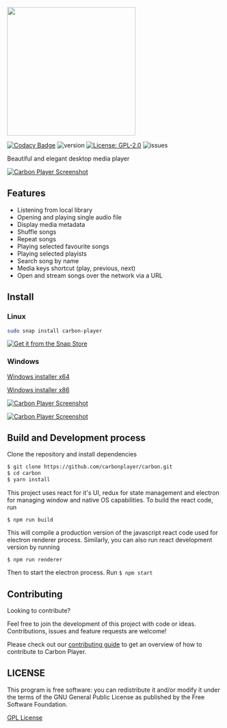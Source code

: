 <img src="https://github.com/carbonplayer/carbon/blob/master/icons/logo.png" width='300px' />

[![Codacy Badge](https://api.codacy.com/project/badge/Grade/da45438e966d43b58bca3c447b61c040)](https://app.codacy.com/gh/carbonplayer/carbon?utm_source=github.com&utm_medium=referral&utm_content=carbonplayer/carbon&utm_campaign=Badge_Grade_Dashboard) ![version](https://img.shields.io/github/package-json/v/carbonplayer/carbon) [![License: GPL-2.0](https://img.shields.io/github/license/carbonplayer/carbon)](https://opensource.org/licenses/GPL-2.0) ![issues](https://img.shields.io/github/issues/carbonplayer/carbon)

Beautiful and elegant desktop media player

[![Carbon Player Screenshot](https://github.com/carbonplayer/carbon/blob/master/icons/carbon_preview_1.png)]()

## Features
* Listening from local library
* Opening and playing single audio file
* Display media metadata
* Shuffle songs
* Repeat songs
* Playing selected favourite songs
* Playing selected playists
* Search song by name
* Media keys shortcut (play, previous, next)
* Open and stream songs over the network via a URL

## Install

### Linux

```sh
sudo snap install carbon-player
```
[![Get it from the Snap Store](https://github.com/carbonplayer/carbon/blob/master/icons/snap.png)](https://snapcraft.io/carbon-player)

### Windows

[Windows installer x64](https://github.com/carbonplayer/carbon/releases/download/v1.0.0/Carbon.Player.Setup.1.0.0_x64.exe)

[Windows installer x86](https://github.com/carbonplayer/carbon/releases/download/v1.0.0/Carbon.Player.Setup.1.0.0_x86.exe)


[![Carbon Player Screenshot](https://github.com/carbonplayer/carbon/blob/master/icons/carbon_preview_2.png)]()

[![Carbon Player Screenshot](https://github.com/carbonplayer/carbon/blob/master/icons/carbon_preview_3.png)]()


## Build and Development process
Clone the repository and install dependencies

```bash
$ git clone https://github.com/carbonplayer/carbon.git
$ cd carbon
$ yarn install
```

This project uses react for it's UI, redux  for state management and electron for managing window and native OS capabilities. To build the react code, run

```$ npm run build```

This will compile a production version of the javascript react code used for electron renderer process. Similarly, you can also run react development version by running

```$ npm run renderer```

Then to start the electron process. Run
```$ npm start```

## Contributing
Looking to contribute?

Feel free to join the development of this project with code or ideas.
Contributions, issues and feature requests are welcome!

Please check out our [contributing guide](https://github.com/carbonplayer/carbon/blob/master/CONTRIBUTING.md) to get an overview of how to contribute to Carbon Player.

## LICENSE
This program is free software: you can redistribute it and/or modify it under the terms of the GNU General Public License as published by the Free Software Foundation.

[GPL License](https://github.com/carbonplayer/carbon/blob/master/LICENSE)
